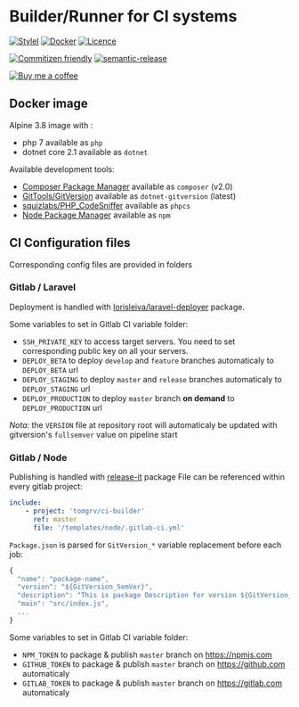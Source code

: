 <!-- @format -->

# Builder/Runner for CI systems

[![StyleI](https://github.styleci.io/repos/143454979/shield?style=flat&branch=master)](https://github.styleci.io/repos/143454979) [![Docker](https://badgen.net/docker/pulls/tomgrv/ci-builder?icon=docker)](https://hub.docker.com/repository/docker/tomgrv/ci-builder) [![Licence](https://badgen.net/github/license/tomgrv/ci-builder)]()

[![Commitizen friendly](https://img.shields.io/badge/commitizen-friendly-brightgreen.svg)](http://commitizen.github.io/cz-cli/) [![semantic-release](https://img.shields.io/badge/%20%20%F0%9F%93%A6%F0%9F%9A%80-semantic--release-e10079.svg)](https://github.com/semantic-release/semantic-release)

[![Buy me a coffee](https://badgen.net/badge/buymeacoffe/tomgrv/yellow?icon=buymeacoffee)](https://buymeacoffee.com/tomgrv)

## Docker image

Alpine 3.8 image with :

-   php 7 available as `php`
-   dotnet core 2.1 available as `dotnet`

Available development tools:

-   [Composer Package Manager](https://getcomposer.org/) available as `composer` (v2.0)
-   [GitTools/GitVersion](https://github.com/GitTools/GitVersion) available as `dotnet-gitversion` (latest)
-   [squizlabs/PHP_CodeSniffer](https://github.com/squizlabs/PHP_CodeSniffer) available as `phpcs`
-   [Node Package Manager](https://www.npmjs.com) available as `npm`

## CI Configuration files

Corresponding config files are provided in folders

### Gitlab / Laravel

Deployment is handled with [lorisleiva/laravel-deployer](https://github.com/lorisleiva/laravel-deployer) package.

Some variables to set in Gitlab CI variable folder:

-   `SSH_PRIVATE_KEY` to access target servers. You need to set corresponding public key on all your servers.
-   `DEPLOY_BETA` to deploy `develop` and `feature` branches automaticaly to `DEPLOY_BETA` url
-   `DEPLOY_STAGING` to deploy `master` and `release` branches automaticaly to `DEPLOY_STAGING` url
-   `DEPLOY_PRODUCTION` to deploy `master` branch **on demand** to `DEPLOY_PRODUCTION` url

_Nota:_ the `VERSION` file at repository root will automaticaly be updated with gitversion's `fullsemver` value on pipeline start

### Gitlab / Node

Publishing is handled with [release-it](https://www.npmjs.com/package/release-it) package
File can be referenced within every gitlab project:

```yaml
include:
    - project: 'tomgrv/ci-builder'
      ref: master
      file: '/templates/node/.gitlab-ci.yml'
```

`Package.json` is parsed for `GitVersion_*` variable replacement before each job:

```js
{
  "name": "package-name",
  "version": "${GitVersion_SemVer}",
  "description": "This is package Description for version ${GitVersion_InformationalVersion}",
  "main": "src/index.js",
  ...
}
```

Some variables to set in Gitlab CI variable folder:

-   `NPM_TOKEN` to package & publish `master` branch on https://npmjs.com
-   `GITHUB_TOKEN` to package & publish `master` branch on https://github.com automaticaly
-   `GITLAB_TOKEN` to package & publish `master` branch on https://gitlab.com automaticaly
